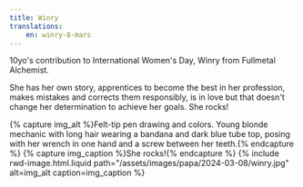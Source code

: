 ```yaml
---
title: Winry
translations:
    en: winry-8-mars
---
```


10yo's contribution to International Women's Day, Winry from Fullmetal Alchemist. 

She has her own story, apprentices to become the best in her profession, makes mistakes and corrects them responsibly, is in love but that doesn't change her determination to achieve her goals. She rocks!

{% capture img_alt %}Felt-tip pen drawing and colors. Young blonde mechanic with long hair wearing a bandana and dark blue tube top, posing with her wrench in one hand and a screw between her teeth.{% endcapture %} {% capture img_caption %}She rocks!{% endcapture %} {% include rwd-image.html.liquid
path="/assets/images/papa/2024-03-08/winry.jpg"
alt=img_alt
caption=img_caption
%}
